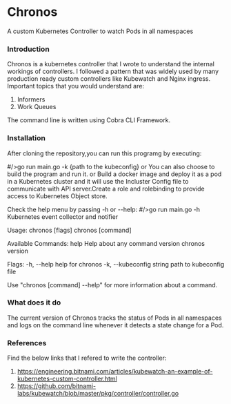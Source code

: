 # Chronos

A custom Kubernetes Controller to watch Pods in all namespaces

### Introduction

Chronos is a kubernetes controller that I wrote to understand the internal workings of controllers. I followed a pattern that was widely used by many production ready custom controllers like Kubewatch and Nginx ingress. Important topics that you would understand are:

 1) Informers
 2) Work Queues

The command line is written using Cobra CLI Framework.

### Installation

After cloning the repository,you can run this programg by executing:

#/>go run main.go -k {path to the kubeconfig} 
                    or
You can also choose to build the program and run it.
                    or
Build a docker image and deploy it as a pod in a Kubernetes cluster and it will use the Incluster Config file to communicate with API server.Create a role and rolebinding to provide access to Kubernetes Object store.

Check the help menu by passing -h or --help:
#/>go run main.go -h
Kubernetes event collector and notifier

Usage:
  chronos [flags]
  chronos [command]

Available Commands:
  help        Help about any command
  version     chronos version

Flags:
  -h, --help                help for chronos
  -k, --kubeconfig string   path to kubeconfig file

Use "chronos [command] --help" for more information about a command.

### What does it do

The current version of Chronos tracks the status of Pods in all namespaces and logs on the command line
whenever it detects a state change for a Pod.

### References

Find the below links that I refered to write the controller:
1) https://engineering.bitnami.com/articles/kubewatch-an-example-of-kubernetes-custom-controller.html
2) https://github.com/bitnami-labs/kubewatch/blob/master/pkg/controller/controller.go
